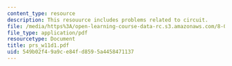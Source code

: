 ```yaml
---
content_type: resource
description: This resouurce includes problems related to circuit.
file: /media/https%3A/open-learning-course-data-rc.s3.amazonaws.com/8-02t-electricity-and-magnetism-spring-2005/549b02f49a9ce84fd8595a4458471137_prs_w11d1.pdf
file_type: application/pdf
resourcetype: Document
title: prs_w11d1.pdf
uid: 549b02f4-9a9c-e84f-d859-5a4458471137
---
```

